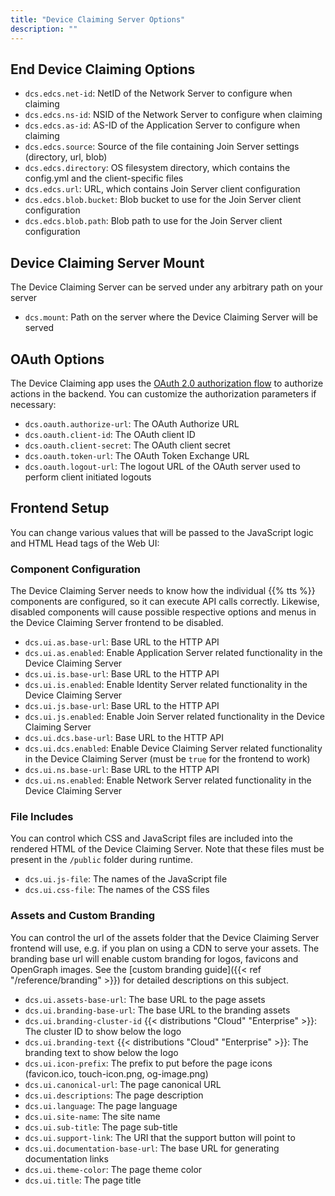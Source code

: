 ```yaml
---
title: "Device Claiming Server Options"
description: ""
---
```


## End Device Claiming Options

- `dcs.edcs.net-id`: NetID of the Network Server to configure when claiming
- `dcs.edcs.ns-id`: NSID of the Network Server to configure when claiming
- `dcs.edcs.as-id`: AS-ID of the Application Server to configure when claiming
- `dcs.edcs.source`: Source of the file containing Join Server settings (directory, url, blob)
- `dcs.edcs.directory`: OS filesystem directory, which contains the config.yml and the client-specific files
- `dcs.edcs.url`: URL, which contains Join Server client configuration
- `dcs.edcs.blob.bucket`: Blob bucket to use for the Join Server client configuration
- `dcs.edcs.blob.path`: Blob path to use for the Join Server client configuration

## Device Claiming Server Mount

The Device Claiming Server can be served under any arbitrary path on your server

- `dcs.mount`: Path on the server where the Device Claiming Server will be served

## OAuth Options

The Device Claiming app uses the [OAuth 2.0 authorization flow](https://en.wikipedia.org/wiki/OAuth#OAuth_2.0_2) to authorize actions in the backend. You can customize the authorization parameters if necessary:

- `dcs.oauth.authorize-url`: The OAuth Authorize URL
- `dcs.oauth.client-id`: The OAuth client ID
- `dcs.oauth.client-secret`: The OAuth client secret
- `dcs.oauth.token-url`: The OAuth Token Exchange URL
- `dcs.oauth.logout-url`: The logout URL of the OAuth server used to perform client initiated logouts

## Frontend Setup

You can change various values that will be passed to the JavaScript logic and HTML Head tags of the Web UI:

### Component Configuration

The Device Claiming Server needs to know how the individual {{% tts %}} components are configured, so it can execute API calls correctly. Likewise, disabled components will cause possible respective options and menus in the Device Claiming Server frontend to be disabled.

- `dcs.ui.as.base-url`: Base URL to the HTTP API
- `dcs.ui.as.enabled`: Enable Application Server related functionality in the Device Claiming Server
- `dcs.ui.is.base-url`: Base URL to the HTTP API
- `dcs.ui.is.enabled`: Enable Identity Server related functionality in the Device Claiming Server
- `dcs.ui.js.base-url`: Base URL to the HTTP API
- `dcs.ui.js.enabled`: Enable Join Server related functionality in the Device Claiming Server
- `dcs.ui.dcs.base-url`: Base URL to the HTTP API
- `dcs.ui.dcs.enabled`: Enable Device Claiming Server related functionality in the Device Claiming Server (must be `true` for the frontend to work)
- `dcs.ui.ns.base-url`: Base URL to the HTTP API
- `dcs.ui.ns.enabled`: Enable Network Server related functionality in the Device Claiming Server

### File Includes

You can control which CSS and JavaScript files are included into the rendered HTML of the Device Claiming Server. Note that these files must be present in the `/public` folder during runtime. 

- `dcs.ui.js-file`: The names of the JavaScript file
- `dcs.ui.css-file`: The names of the CSS files

### Assets and Custom Branding

You can control the url of the assets folder that the Device Claiming Server frontend will use, e.g. if you plan on using a CDN to serve your assets. The branding base url will enable custom branding for logos, favicons and OpenGraph images. See the [custom branding guide]({{< ref "/reference/branding" >}}) for detailed descriptions on this subject.

- `dcs.ui.assets-base-url`: The base URL to the page assets
- `dcs.ui.branding-base-url`: The base URL to the branding assets
- `dcs.ui.branding-cluster-id` {{< distributions "Cloud" "Enterprise" >}}: The cluster ID to show below the logo 
- `dcs.ui.branding-text` {{< distributions "Cloud" "Enterprise" >}}: The branding text to show below the logo 
- `dcs.ui.icon-prefix`: The prefix to put before the page icons (favicon.ico, touch-icon.png, og-image.png)
- `dcs.ui.canonical-url`: The page canonical URL
- `dcs.ui.descriptions`: The page description
- `dcs.ui.language`: The page language
- `dcs.ui.site-name`: The site name
- `dcs.ui.sub-title`: The page sub-title
- `dcs.ui.support-link`: The URI that the support button will point to
- `dcs.ui.documentation-base-url`: The base URL for generating documentation links
- `dcs.ui.theme-color`: The page theme color
- `dcs.ui.title`: The page title
